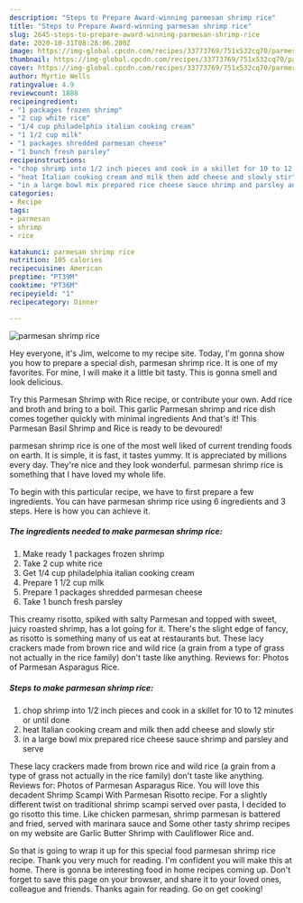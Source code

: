 ```yaml
---
description: "Steps to Prepare Award-winning parmesan shrimp rice"
title: "Steps to Prepare Award-winning parmesan shrimp rice"
slug: 2645-steps-to-prepare-award-winning-parmesan-shrimp-rice
date: 2020-10-31T08:28:06.200Z
image: https://img-global.cpcdn.com/recipes/33773769/751x532cq70/parmesan-shrimp-rice-recipe-main-photo.jpg
thumbnail: https://img-global.cpcdn.com/recipes/33773769/751x532cq70/parmesan-shrimp-rice-recipe-main-photo.jpg
cover: https://img-global.cpcdn.com/recipes/33773769/751x532cq70/parmesan-shrimp-rice-recipe-main-photo.jpg
author: Myrtie Wells
ratingvalue: 4.9
reviewcount: 1888
recipeingredient:
- "1 packages frozen shrimp"
- "2 cup white rice"
- "1/4 cup philadelphia italian cooking cream"
- "1 1/2 cup milk"
- "1 packages shredded parmesan cheese"
- "1 bunch fresh parsley"
recipeinstructions:
- "chop shrimp into 1/2 inch pieces and cook in a skillet for 10 to 12 minutes or until done"
- "heat Italian cooking cream and milk then add cheese and slowly stir"
- "in a large bowl mix prepared rice cheese sauce shrimp and parsley and serve"
categories:
- Recipe
tags:
- parmesan
- shrimp
- rice

katakunci: parmesan shrimp rice 
nutrition: 105 calories
recipecuisine: American
preptime: "PT39M"
cooktime: "PT36M"
recipeyield: "1"
recipecategory: Dinner

---
```



![parmesan shrimp rice](https://img-global.cpcdn.com/recipes/33773769/751x532cq70/parmesan-shrimp-rice-recipe-main-photo.jpg)

Hey everyone, it's Jim, welcome to my recipe site. Today, I'm gonna show you how to prepare a special dish, parmesan shrimp rice. It is one of my favorites. For mine, I will make it a little bit tasty. This is gonna smell and look delicious.

Try this Parmesan Shrimp with Rice recipe, or contribute your own. Add rice and broth and bring to a boil. This garlic Parmesan shrimp and rice dish comes together quickly with minimal ingredients And that&#39;s it! This Parmesan Basil Shrimp and Rice is ready to be devoured!

parmesan shrimp rice is one of the most well liked of current trending foods on earth. It is simple, it is fast, it tastes yummy. It is appreciated by millions every day. They're nice and they look wonderful. parmesan shrimp rice is something that I have loved my whole life.


To begin with this particular recipe, we have to first prepare a few ingredients. You can have parmesan shrimp rice using 6 ingredients and 3 steps. Here is how you can achieve it.

<!--inarticleads1-->

##### The ingredients needed to make parmesan shrimp rice:

1. Make ready 1 packages frozen shrimp
1. Take 2 cup white rice
1. Get 1/4 cup philadelphia italian cooking cream
1. Prepare 1 1/2 cup milk
1. Prepare 1 packages shredded parmesan cheese
1. Take 1 bunch fresh parsley


This creamy risotto, spiked with salty Parmesan and topped with sweet, juicy roasted shrimp, has a lot going for it. There&#39;s the slight edge of fancy, as risotto is something many of us eat at restaurants but. These lacy crackers made from brown rice and wild rice (a grain from a type of grass not actually in the rice family) don&#39;t taste like anything. Reviews for: Photos of Parmesan Asparagus Rice. 

<!--inarticleads2-->

##### Steps to make parmesan shrimp rice:

1. chop shrimp into 1/2 inch pieces and cook in a skillet for 10 to 12 minutes or until done
1. heat Italian cooking cream and milk then add cheese and slowly stir
1. in a large bowl mix prepared rice cheese sauce shrimp and parsley and serve


These lacy crackers made from brown rice and wild rice (a grain from a type of grass not actually in the rice family) don&#39;t taste like anything. Reviews for: Photos of Parmesan Asparagus Rice. You will love this decadent Shrimp Scampi With Parmesan Risotto recipe. For a slightly different twist on traditional shrimp scampi served over pasta, I decided to go risotto this time. Like chicken parmesan, shrimp parmesan is battered and fried, served with marinara sauce and Some other tasty shrimp recipes on my website are Garlic Butter Shrimp with Cauliflower Rice and. 

So that is going to wrap it up for this special food parmesan shrimp rice recipe. Thank you very much for reading. I'm confident you will make this at home. There is gonna be interesting food in home recipes coming up. Don't forget to save this page on your browser, and share it to your loved ones, colleague and friends. Thanks again for reading. Go on get cooking!
